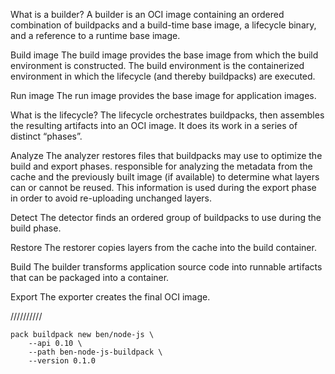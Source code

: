 What is a builder?
A builder is an OCI image containing an ordered combination of buildpacks and a build-time base image, a lifecycle binary, and a reference to a runtime base image.

Build image
The build image provides the base image from which the build environment is constructed.
The build environment is the containerized environment in which the lifecycle (and thereby buildpacks) are executed.

Run image
The run image provides the base image for application images.

What is the lifecycle?
The lifecycle orchestrates buildpacks, then assembles the resulting artifacts into an OCI image. It does its work in a series of distinct “phases”.

Analyze
The analyzer restores files that buildpacks may use to optimize the build and export phases.
responsible for analyzing the metadata from the cache and the previously built image (if available) to determine what layers can or cannot be reused.
This information is used during the export phase in order to avoid re-uploading unchanged layers.

Detect
The detector finds an ordered group of buildpacks to use during the build phase.

Restore
The restorer copies layers from the cache into the build container.

Build
The builder transforms application source code into runnable artifacts that can be packaged into a container.

Export
The exporter creates the final OCI image.




//////////

```
pack buildpack new ben/node-js \
    --api 0.10 \
    --path ben-node-js-buildpack \
    --version 0.1.0
```